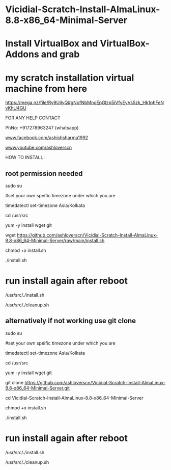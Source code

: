 # Vicidial-Scratch-Install-AlmaLinux-8.8-x86_64-Minimal-Server

# Install VirtualBox and VirtualBox-Addons and grab 
# my scratch installation virtual machine from here
https://mega.nz/file/Ry9UiIyQ#gNofNbMnoEpGlzp5iVfyEyVs5zk_Hk1phFeNvKhU4GU

FOR ANY HELP CONTACT 

PhNo: +917278963247 (whatsapp)

www.facebook.com/ashishsharma1992

www.youtube.com/ashloverscn

HOW TO INSTALL :
## root permission needed
sudo su

#set your own speific timezone under which you are

timedatectl set-timezone Asia/Kolkata

cd /usr/src

yum -y install wget git

wget https://github.com/ashloverscn/Vicidial-Scratch-Install-AlmaLinux-8.8-x86_64-Minimal-Server/raw/main/install.sh

chmod +x install.sh

./install.sh

# run install again after reboot
/usr/src/./install.sh

/usr/src/./cleanup.sh

## alternatively if not working use git clone
sudo su

#set your own speific timezone under which you are

timedatectl set-timezone Asia/Kolkata

cd /usr/src

yum -y install wget git

git clone https://github.com/ashloverscn/Vicidial-Scratch-Install-AlmaLinux-8.8-x86_64-Minimal-Server.git

cd Vicidial-Scratch-Install-AlmaLinux-8.8-x86_64-Minimal-Server

chmod +x install.sh

./install.sh

# run install again after reboot
/usr/src/./install.sh

/usr/src/./cleanup.sh





